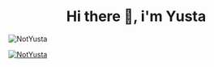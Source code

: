 <h1 align="center">Hi there 👋, i'm Yusta</h1>

<p align="left"> <img src="https://komarev.com/ghpvc/?username=hansputera&label=Profile%20views&color=0e75b6&style=flat" alt="NotYusta" /> </p>
<p align="left"> <a href="https://github.com/ryo-ma/github-profile-trophy"><img src="https://github-profile-trophy.vercel.app/?username=notyusta&theme=dracula" alt="NotYusta" /></a> </p>

